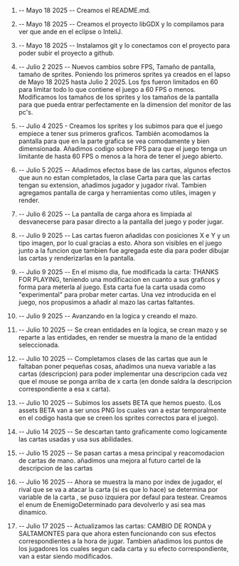 
1)  -- Mayo 18 2025 -- Creamos el README.md.

2)  -- Mayo 18 2025 -- Creamos el proyecto libGDX y lo compilamos para ver que ande en el eclipse o InteliJ.

3)  -- Mayo 18 2025 -- Instalamos git y lo conectamos con el proyecto para poder subir el proyecto a github.

4)  -- Julio 2 2025 -- Nuevos cambios sobre FPS, Tamaño de pantalla, tamaño de sprites. Poniendo los primeros sprites ya creados en el lapso de Mayo 18 2025 hasta Julio 2 2025. Los fps fueron limitados en 60 para limitar todo lo que contiene el juego a 60 FPS o menos. Modificamos los tamaños de los sprites y los tamaños de la pantalla para que pueda entrar perfectamente en la dimension del monitor de las pc's.
   
5)  -- Julio 4 2025 - Creamos los sprites y los subimos para que el juego empiece a tener sus primeros graficos. También acomodamos la pantalla para que en la parte grafica se vea comodamente y bien dimensionada. Añadimos codigo sobre FPS para que el juego tenga un limitante de hasta 60 FPS o menos a la hora de tener el juego abierto. 

6) -- Julio 5 2025 -- Añadimos efectos base de las cartas, algunos efectos que aun no estan completados, la clase Carta para que las cartas tengan su extension, añadimos jugador y jugador rival. Tambien agregamos pantalla de carga y herramientas como utiles, imagen y render.

7) -- Julio 6 2025 -- La pantalla de carga ahora es limpiada al desvanecerse para pasar directo a la pantalla del juego y poder jugar.

8) -- Julio 9 2025 -- Las cartas fueron añadidas con posiciones X e Y y un tipo imagen, por lo cual gracias a esto. Ahora son visibles en el juego junto a la funcion que tambien fue agregada este dia para poder dibujar las cartas y renderizarlas en la pantalla.

9) -- Julio 9 2025 -- En el mismo dia, fue modificada la carta: THANKS FOR PLAYING, teniendo una modificacion en cuanto a sus graficos y forma para meterla al juego. Esta carta fue la carta usada como "experimental" para probar meter cartas. Una vez introducida en el juego, nos propusimos a añadir al mazo las cartas faltantes.

10) -- Julio 9 2025 -- Avanzando en la logica y creando el mazo.

11)  -- Julio 10 2025 -- Se crean entidades en la logica, se crean mazo y se reparte a las entidades, en render se muestra la mano de la entidad seleccionada.

12) -- Julio 10 2025 -- Completamos clases de las cartas que aun le faltaban poner pequeñas cosas, añadimos una nueva variable a las cartas (descripcion) para poder implementar una descripcion cada vez que el mouse se ponga arriba de x carta (en donde saldra la descripcion correspondiente a esa x carta).

13) -- Julio 10 2025 -- Subimos los assets BETA que hemos puesto. (Los assets BETA van a ser unos PNG los cuales van a estar temporalmente en el codigo hasta que se creen los sprites correctos para el juego).

14) -- Julio 14 2025 -- Se descartan tanto graficamente como logicamente las cartas usadas y usa sus abilidades.

15) -- Julio 15 2025 -- Se pasan cartas a mesa principal y reacomodacion de cartas de mano. añadimos una mejora al futuro cartel de la descripcion de las cartas

16) -- Julio 16 2025 -- Ahora se muestra la mano por index de jugador, el rival que se va a atacar la carta (si es que lo hace) se determina por variable de la carta , se puso izquiera por defaul para testear. Creamos el enum de EnemigoDeterminado para devolverlo y asi sea mas dinamico.

17) -- Julio 17 2025 -- Actualizamos las cartas: CAMBIO DE RONDA y SALTAMONTES para que ahora esten funcionando con sus efectos correspondientes a la hora de jugar. Tambien añadimos los puntos de los jugadores los cuales segun cada carta y su efecto correspondiente, van a estar siendo modificados.
